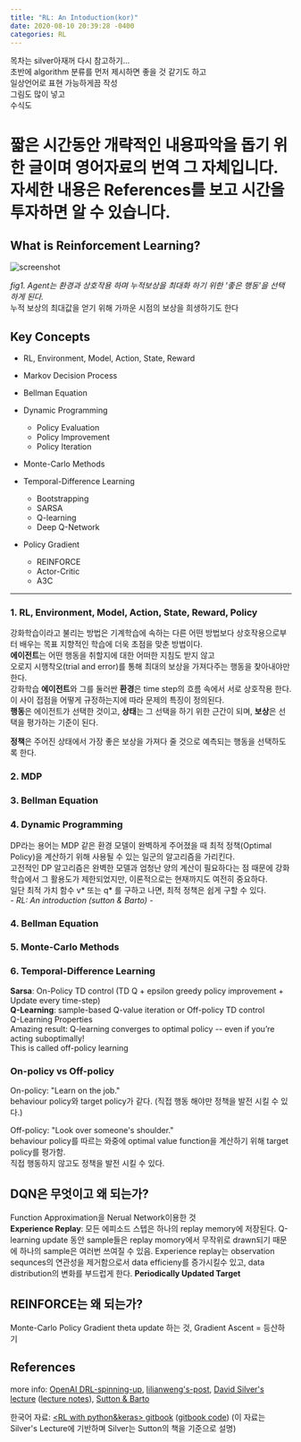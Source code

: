 ```yaml
---
title: "RL: An Intoduction(kor)"
date: 2020-08-10 20:39:28 -0400
categories: RL
---
```


목차는 silver아재꺼 다시 참고하기...   
초반에 algorithm 분류를 먼저 제시하면 좋을 것 같기도 하고   
일상언어로 표현 가능하게끔 작성   
그림도 많이 넣고   
수식도   


# 짧은 시간동안 개략적인 내용파악을 돕기 위한 글이며 영어자료의 번역 그 자체입니다. 자세한 내용은 References를 보고 시간을 투자하면 알 수 있습니다.

## What is Reinforcement Learning?
![screenshot](https://user-images.githubusercontent.com/67356449/89783369-c7414980-db51-11ea-8db5-317bafab812b.png)

_fig1. Agent는 환경과 상호작용 하며 누적보상을 최대화 하기 위한 '좋은 행동'을 선택하게 된다._   
누적 보상의 최대값을 얻기 위해 가까운 시점의 보상을 희생하기도 한다

## Key Concepts
- RL, Environment, Model, Action, State, Reward

- Markov Decision Process

- Bellman Equation

- Dynamic Programming
    - Policy Evaluation
    - Policy Improvement
    - Policy Iteration
    
- Monte-Carlo Methods

- Temporal-Difference Learning
    - Bootstrapping
    - SARSA
    - Q-learning
    - Deep Q-Network

- Policy Gradient
    - REINFORCE
    - Actor-Critic
    - A3C

***
### 1. RL, Environment, Model, Action, State, Reward, Policy
강화학습이라고 불리는 방법은 기계학습에 속하는 다른 어떤 방법보다 상호작용으로부터 배우는 목표 지향적인 학습에 더욱 초점을 맞춘 방법이다.   
**에이전트**는 어떤 행동을 취할지에 대한 어떠한 지침도 받지 않고   
오로지 시행착오(trial and error)를 통해 최대의 보상을 가져다주는 행동을 찾아내야만 한다.   
강화학습 **에이전트**와 그를 둘러싼 **환경**은 time step의 흐름 속에서 서로 상호작용 한다.   
이 사이 접점을 어떻게 규정하는지에 따라 문제의 특징이 정의된다.   
**행동**은 에이전트가 선택한 것이고, **상태**는 그 선택을 하기 위한 근간이 되며, **보상**은 선택을 평가하는 기준이 된다.   
   
**정책**은 주어진 상태에서 가장 좋은 보상을 가져다 줄 것으로 예측되는 행동을 선택하도록 한다.

    
### 2. MDP

### 3. Bellman Equation

### 4. Dynamic Programming
DP라는 용어는 MDP 같은 환경 모델이 완벽하게 주어졌을 때 최적 정책(Optimal Policy)을 계산하기 위해 사용될 수 있는 일군의 알고리즘을 가리킨다.   
고전적인 DP 알고리즘은 완벽한 모델과 엄청난 양의 계산이 필요하다는 점 때문에 강화학습에서 그 활용도가 제한되었지만, 이론적으로는 현재까지도 여전히 중요하다.   
일단 최적 가치 함수 v* 또는 q* 를 구하고 나면, 최적 정책은 쉽게 구할 수 있다.   
_- RL: An introduction (sutton & Barto) -_

### 4. Bellman Equation

### 5. Monte-Carlo Methods

### 6. Temporal-Difference Learning

**Sarsa**: On-Policy TD control (TD Q + epsilon greedy policy improvement + Update every time-step)   
**Q-Learning**: sample-based Q-value iteration or Off-policy TD control   
Q-Learning Properties   
Amazing result: Q-learning converges to optimal policy -- even if you’re acting suboptimally!   
This is called off-policy learning

### On-policy vs Off-policy
On-policy: "Learn on the job."   
behaviour policy와 target policy가 같다. (직접 행동 해야만 정책을 발전 시킬 수 있다.)   
   
Off-policy: "Look over someone's shoulder."   
behaviour policy를 따르는 와중에 optimal value function을 계산하기 위해 target policy를 평가함.   
직접 행동하지 않고도 정책을 발전 시킬 수 있다.   
   
   
## DQN은 무엇이고 왜 되는가?
Function Approximation을 Nerual Network이용한 것   
**Experience Replay**: 모든 에피소드 스텝은 하나의 replay memory에 저장된다. Q-learning update 동안 sample들은
replay momory에서 무작위로 drawn되기 때문에 하나의 sample은 여러번 쓰여질 수 있음. Experience replay는 observation sequnces의 연관성을 제거함으로서 data efficieny를 증가시킬수 있고, data distribution의 변화를 부드럽게 한다.
**Periodically Updated Target**
   
## REINFORCE는 왜 되는가?
Monte-Carlo Policy Gradient
theta update 하는 것, Gradient Ascent = 등산하기 
   
   
   
## References
more info: [OpenAI DRL-spinning-up], [lilianweng's-post], [David Silver's lecture] ([lecture notes]), [Sutton & Barto]

한국어 자료: [<RL with python&keras> gitbook] ([gitbook code])
(이 자료는 Silver's Lecture에 기반하며 Silver는 Sutton의 책을 기준으로 설명)

[OpenAI DRL-spinning-up]: https://spinningup.openai.com/en/latest/index.html
[lilianweng's-post]: https://lilianweng.github.io/lil-log/2018/02/19/a-long-peek-into-reinforcement-learning.html
[David Silver's lecture]: https://www.youtube.com/watch?v=2pWv7GOvuf0&list=PLqYmG7hTraZDM-OYHWgPebj2MfCFzFObQ
[lecture notes]: https://www.davidsilver.uk/teaching/
[Sutton & Barto]: http://incompleteideas.net/book/bookdraft2018mar21.pdf
[<RL with python&keras> gitbook]: https://dnddnjs.gitbook.io/rl/
[gitbook code]: https://github.com/rlcode/reinforcement-learning-kr

